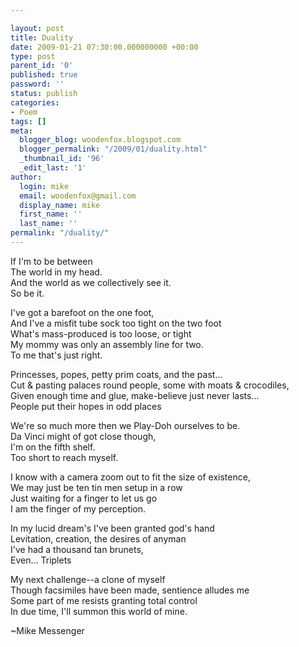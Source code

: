```yaml
---

layout: post
title: Duality
date: 2009-01-21 07:30:00.000000000 +00:00
type: post
parent_id: '0'
published: true
password: ''
status: publish
categories:
- Poem
tags: []
meta:
  blogger_blog: woodenfox.blogspot.com
  blogger_permalink: "/2009/01/duality.html"
  _thumbnail_id: '96'
  _edit_last: '1'
author:
  login: mike
  email: woodenfox@gmail.com
  display_name: mike
  first_name: ''
  last_name: ''
permalink: "/duality/"
---
```

If I'm to be between  
The world in my head.  
And the world as we collectively see it.  
So be it.

I've got a barefoot on the one foot,  
And I've a misfit tube sock too tight on the two foot  
What's mass-produced is too loose, or tight  
My mommy was only an assembly line for two.  
To me that's just right.

Princesses, popes, petty prim coats, and the past...  
Cut & pasting palaces round people, some with moats & crocodiles,  
Given enough time and glue, make-believe just never lasts...  
People put their hopes in odd places

We're so much more then we Play-Doh ourselves to be.  
Da Vinci might of got close though,  
I'm on the fifth shelf.  
Too short to reach myself.

I know with a camera zoom out to fit the size of existence,  
We may just be ten tin men setup in a row  
Just waiting for a finger to let us go  
I am the finger of my perception.

In my lucid dream's I've been granted god's hand  
Levitation, creation, the desires of anyman  
I've had a thousand tan brunets,  
Even... Triplets

My next challenge--a clone of myself  
Though facsimiles have been made, sentience alludes me  
Some part of me resists granting total control  
In due time, I'll summon this world of mine.

~Mike Messenger


